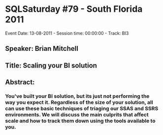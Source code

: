 # SQLSaturday #79 - South Florida 2011
Event Date: 13-08-2011 - Session time: 00:00:00 - Track: BI3
## Speaker: Brian Mitchell
## Title: Scaling your BI solution
## Abstract:
### You've built your BI solution, but its just not performing the way you expect it.  Regardless of the size of your solution, all can use these basic techniques of triaging our SSAS and SSRS environments.   We will discuss the main culprits that affect scale and how to track them down using the tools available to you.
